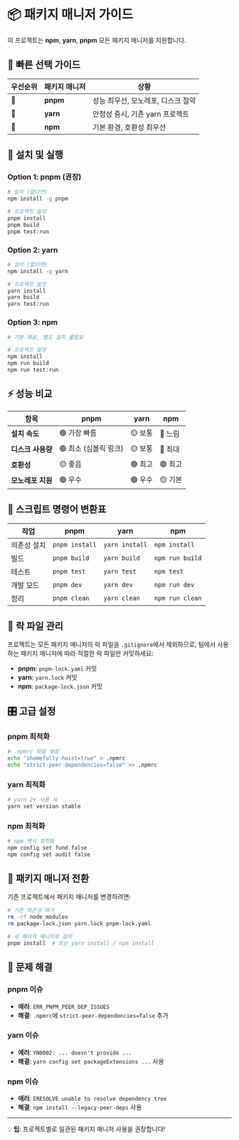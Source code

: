 # 📦 패키지 매니저 가이드

이 프로젝트는 **npm**, **yarn**, **pnpm** 모든 패키지 매니저를 지원합니다.

## 🎯 빠른 선택 가이드

| 우선순위 | 패키지 매니저 | 상황                               |
| -------- | ------------- | ---------------------------------- |
| 🥇       | **pnpm**      | 성능 최우선, 모노레포, 디스크 절약 |
| 🥈       | **yarn**      | 안정성 중시, 기존 yarn 프로젝트    |
| 🥉       | **npm**       | 기본 환경, 호환성 최우선           |

## 🚀 설치 및 실행

### Option 1: pnpm (권장)

```bash
# 설치 (없다면)
npm install -g pnpm

# 프로젝트 설정
pnpm install
pnpm build
pnpm test:run
```

### Option 2: yarn

```bash
# 설치 (없다면)
npm install -g yarn

# 프로젝트 설정
yarn install
yarn build
yarn test:run
```

### Option 3: npm

```bash
# 기본 제공, 별도 설치 불필요

# 프로젝트 설정
npm install
npm run build
npm run test:run
```

## ⚡ 성능 비교

| 항목              | pnpm                  | yarn    | npm     |
| ----------------- | --------------------- | ------- | ------- |
| **설치 속도**     | 🟢 가장 빠름          | 🟡 보통 | 🔴 느림 |
| **디스크 사용량** | 🟢 최소 (심볼릭 링크) | 🟡 보통 | 🔴 최대 |
| **호환성**        | 🟡 좋음               | 🟢 최고 | 🟢 최고 |
| **모노레포 지원** | 🟢 우수               | 🟢 우수 | 🟡 기본 |

## 🔧 스크립트 명령어 변환표

| 작업        | pnpm           | yarn           | npm             |
| ----------- | -------------- | -------------- | --------------- |
| 의존성 설치 | `pnpm install` | `yarn install` | `npm install`   |
| 빌드        | `pnpm build`   | `yarn build`   | `npm run build` |
| 테스트      | `pnpm test`    | `yarn test`    | `npm test`      |
| 개발 모드   | `pnpm dev`     | `yarn dev`     | `npm run dev`   |
| 정리        | `pnpm clean`   | `yarn clean`   | `npm run clean` |

## 📁 락 파일 관리

프로젝트는 모든 패키지 매니저의 락 파일을 `.gitignore`에서 제외하므로, 팀에서 사용하는 패키지 매니저에 따라 적절한 락 파일만 커밋하세요:

- **pnpm**: `pnpm-lock.yaml` 커밋
- **yarn**: `yarn.lock` 커밋
- **npm**: `package-lock.json` 커밋

## 🎛️ 고급 설정

### pnpm 최적화

```bash
# .npmrc 파일 생성
echo "shamefully-hoist=true" > .npmrc
echo "strict-peer-dependencies=false" >> .npmrc
```

### yarn 최적화

```bash
# yarn 2+ 사용 시
yarn set version stable
```

### npm 최적화

```bash
# npm 캐시 최적화
npm config set fund false
npm config set audit false
```

## 🔄 패키지 매니저 전환

기존 프로젝트에서 패키지 매니저를 변경하려면:

```bash
# 기존 의존성 제거
rm -rf node_modules
rm package-lock.json yarn.lock pnpm-lock.yaml

# 새 패키지 매니저로 설치
pnpm install  # 또는 yarn install / npm install
```

## 🐛 문제 해결

### pnpm 이슈

- **에러**: `ERR_PNPM_PEER_DEP_ISSUES`
- **해결**: `.npmrc`에 `strict-peer-dependencies=false` 추가

### yarn 이슈

- **에러**: `YN0002: ... doesn't provide ...`
- **해결**: `yarn config set packageExtensions ...` 사용

### npm 이슈

- **에러**: `ERESOLVE unable to resolve dependency tree`
- **해결**: `npm install --legacy-peer-deps` 사용

---

💡 **팁**: 프로젝트별로 일관된 패키지 매니저 사용을 권장합니다!
